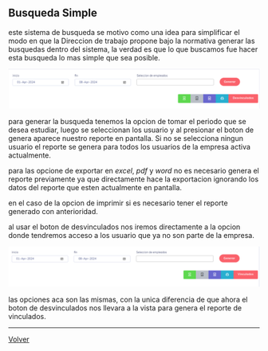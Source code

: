 ## Busqueda Simple

este sistema de busqueda se motivo como una idea para simplificar el modo en que la Direccion de trabajo propone bajo la normativa generar las busquedas dentro del sistema, la verdad es que lo que buscamos fue hacer esta busqueda lo mas simple que sea posible.

![simple busqueda](./img/SS0.png)

para generar la busqueda tenemos la opcion de tomar el periodo que se desea estudiar, luego se seleccionan los usuario y al presionar el boton de genera aparece nuestro reporte en pantalla. Si no se selecciona ningun usuario el reporte se genera para todos los usuarios de la empresa activa actualmente.

para las opcione de exportar en *excel*, *pdf* y *word* no es necesario genera el reporte previamente ya que directamente hace la exportacion ignorando los datos del reporte que esten actualmente en pantalla.

en el caso de la opcion de imprimir si es necesario tener el reporte generado con anterioridad.

al usar el boton de desvinculados nos iremos directamente a la opcion donde tendremos acceso a los usuario que ya no son parte de la empresa.

![ss2](./img/SS2.png)

las opciones aca son las mismas, con la unica diferencia de que ahora el boton de desvinculados nos llevara a la vista para genera el reporte de vinculados.

---

[Volver](./ReporteLau.MD)